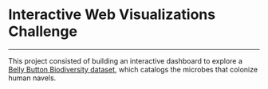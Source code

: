# Interactive Web Visualizations Challenge

--- 

This project consisted of building an interactive dashboard to explore a [Belly Button Biodiversity dataset](http://robdunnlab.com/projects/belly-button-biodiversity/), which catalogs the microbes that colonize human navels.
